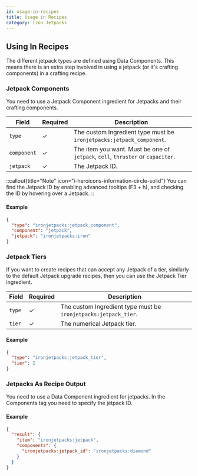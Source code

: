 ```yaml
---
id: usage-in-recipes
title: Usage in Recipes
category: Iron Jetpacks
---
```


## Using In Recipes

The different jetpack types are defined using Data Components. This means there is an extra step involved in using a jetpack (or it's crafting components) in a crafting recipe.

### Jetpack Components

You need to use a Jetpack Component ingredient for Jetpacks and their crafting components.

| Field       | Required | Description                                                                     |
|-------------|----------|---------------------------------------------------------------------------------|
| `type`      | ✓        | The custom Ingredient type must be `ironjetpacks:jetpack_component`.            |
| `component` | ✓        | The item you want. Must be one of `jetpack`, `cell`, `thruster` or `capacitor`. |
| `jetpack`   | ✓        | The Jetpack ID.                                                                 |

::callout{title="Note" icon="i-heroicons-information-circle-solid"}
You can find the Jetpack ID by enabling advanced tooltips (F3 + h), and checking the ID by hovering over a Jetpack.
::

#### Example

```json
{
  "type": "ironjetpacks:jetpack_component",
  "component": "jetpack",
  "jetpack": "ironjetpacks:iron"
}
```

### Jetpack Tiers

If you want to create recipes that can accept any Jetpack of a tier, similarly to the default Jetpack upgrade recipes, then you can use the Jetpack Tier ingredient.

| Field  | Required | Description                                                     |
|--------|----------|-----------------------------------------------------------------|
| `type` | ✓        | The custom Ingredient type must be `ironjetpacks:jetpack_tier`. |
| `tier` | ✓        | The numerical Jetpack tier.                                     |

#### Example

```json
{
  "type": "ironjetpacks:jetpack_tier",
  "tier": 2
}
```

### Jetpacks As Recipe Output

You need to use a Data Component ingredient for jetpacks. In the Components tag you need to specify the jetpack ID.

#### Example

```json
{
  "result": {
    "item": "ironjetpacks:jetpack",
    "components": {
      "ironjetpacks:jetpack_id": "ironjetpacks:diamond"
    }
  }
}
```
